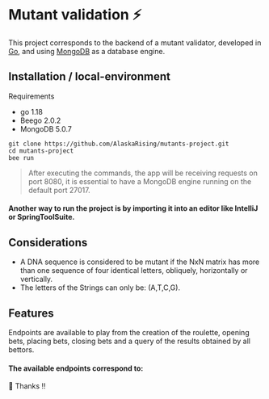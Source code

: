 # Mutant validation :zap:

This project corresponds to the backend of a mutant validator, developed in [Go](https://go.dev/), and using [MongoDB](https://www.mongodb.com/) as a database engine.

## Installation / local-environment

Requirements
- go 1.18 
- Beego 2.0.2
- MongoDB 5.0.7

```shell
git clone https://github.com/AlaskaRising/mutants-project.git
cd mutants-project
bee run
```
>After executing the commands, the app will be receiving requests on port 8080, it is essential to have a MongoDB engine running on the default port 27017.

#### Another way to run the project is by importing it into an editor like IntelliJ or SpringToolSuite.

## Considerations
* A DNA sequence is considered to be mutant if the NxN matrix has more than one sequence of four identical letters, obliquely, horizontally or vertically.
* The letters of the Strings can only be: (A,T,C,G).



## Features


Endpoints are available to play from the creation of the roulette, opening bets, placing bets, closing bets and a query of the results obtained by all bettors.

#### The available endpoints correspond to: 


:tiger2: Thanks !!
